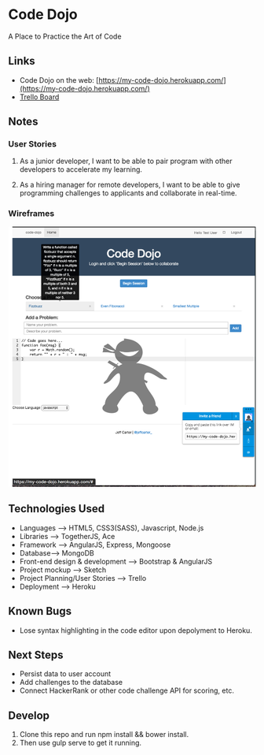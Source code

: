 # Code Dojo

A Place to Practice the Art of Code

## Links
* Code Dojo on the web: [https://my-code-dojo.herokuapp.com/](https://my-code-dojo.herokuapp.com/)
* [Trello Board](https://trello.com/b/Tn8xxsPW)

## Notes
### User Stories
1. As a junior developer, I want to be able to pair program with other developers
to accelerate my learning.

2. As a hiring manager for remote developers, I want to be able to give programming
challenges to applicants and collaborate in real-time.

### Wireframes
![wireframe](client/assets/images/code-dojo.png)

## Technologies Used
* Languages --> HTML5, CSS3(SASS), Javascript, Node.js
* Libraries --> TogetherJS, Ace
* Framework --> AngularJS, Express, Mongoose
* Database--> MongoDB
* Front-end design & development --> Bootstrap & AngularJS
* Project mockup --> Sketch
* Project Planning/User Stories --> Trello
* Deployment --> Heroku

## Known Bugs
* Lose syntax highlighting in the code editor upon depolyment to Heroku.

## Next Steps
* Persist data to user account
* Add challenges to the database
* Connect HackerRank or other code challenge API for scoring, etc.

## Develop
1) Clone this repo and run npm install && bower install.
2) Then use gulp serve to get it running.

